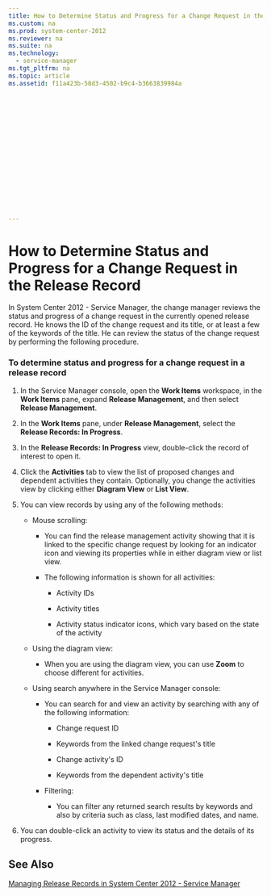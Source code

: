 ```yaml
---
title: How to Determine Status and Progress for a Change Request in the Release Record
ms.custom: na
ms.prod: system-center-2012
ms.reviewer: na
ms.suite: na
ms.technology: 
  - service-manager
ms.tgt_pltfrm: na
ms.topic: article
ms.assetid: f11a423b-58d3-4502-b9c4-b3663839984a
 

















---
```

# How to Determine Status and Progress for a Change Request in the Release Record
In System Center 2012 - Service Manager, the change manager reviews the status and progress of a change request in the currently opened release record. He knows the ID of the change request and its title, or at least a few of the keywords of the title. He can review the status of the change request by performing the following procedure.  
  
### To determine status and progress for a change request in a release record  
  
1.  In the Service Manager console, open the **Work Items** workspace, in the **Work Items** pane, expand **Release Management**, and then select **Release Management**.  
  
2.  In the **Work Items** pane, under **Release Management**, select the **Release Records: In Progress**.  
  
3.  In the **Release Records: In Progress** view, double\-click the record of interest to open it.  
  
4.  Click the **Activities** tab to view the list of proposed changes and dependent activities they contain. Optionally, you change the activities view by clicking either **Diagram View** or **List View**.  
  
5.  You can view records by using any of the following methods:  
  
    -   Mouse scrolling:  
  
        -   You can find the release management activity showing that it is linked to the specific change request by looking for an indicator icon and viewing its properties while in either diagram view or list view.  
  
        -   The following information is shown for all activities:  
  
            -   Activity IDs  
  
            -   Activity titles  
  
            -   Activity status indicator icons, which vary based on the state of the activity  
  
    -   Using the diagram view:  
  
        -   When you are using the diagram view, you can use **Zoom** to choose different for activities.  
  
    -   Using search anywhere in the Service Manager console:  
  
        -   You can search for and view an activity by searching with any of the following information:  
  
            -   Change request ID  
  
            -   Keywords from the linked change request's title  
  
            -   Change activity's ID  
  
            -   Keywords from the dependent activity's title  
  
        -   Filtering:  
  
            -   You can filter any returned search results by keywords and also by criteria such as class, last modified dates, and name.  
  
6.  You can double\-click an activity to view its status and the details of its progress.  
  
## See Also  
 [Managing Release Records in System Center 2012 \- Service Manager](../../../sm/manage/operate/Managing-Release-Records-in-System-Center-2012---Service-Manager.md)
